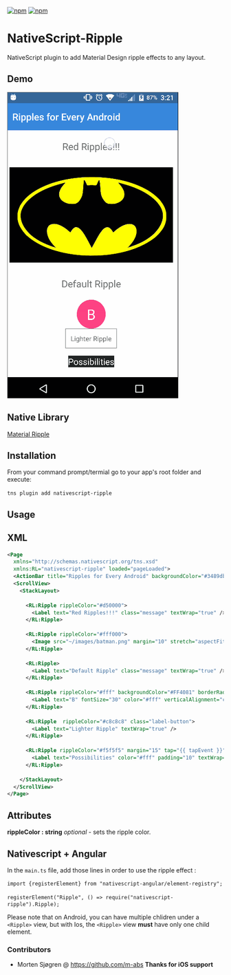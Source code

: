 [![npm](https://img.shields.io/npm/v/nativescript-ripple.svg)](https://www.npmjs.com/package/nativescript-ripple)
[![npm](https://img.shields.io/npm/dt/nativescript-ripple.svg?label=npm%20downloads)](https://www.npmjs.com/package/nativescript-ripple)

# NativeScript-Ripple
NativeScript plugin to add Material Design ripple effects to any layout.

## Demo

![Demo](./screens/demo.gif)

## Native Library
[Material Ripple](https://github.com/balysv/material-ripple)

## Installation
From your command prompt/termial go to your app's root folder and execute:

`tns plugin add nativescript-ripple`

## Usage

## XML
```XML
<Page 
  xmlns="http://schemas.nativescript.org/tns.xsd" 
  xmlns:RL="nativescript-ripple" loaded="pageLoaded">
  <ActionBar title="Ripples for Every Android" backgroundColor="#3489db" color="#fff" />
  <ScrollView>
    <StackLayout>

      <RL:Ripple rippleColor="#d50000">
        <Label text="Red Ripples!!!" class="message" textWrap="true" />
      </RL:Ripple>

      <RL:Ripple rippleColor="#fff000">
        <Image src="~/images/batman.png" margin="10" stretch="aspectFit" />
      </RL:Ripple>

      <RL:Ripple>
        <Label text="Default Ripple" class="message" textWrap="true" />
      </RL:Ripple>

      <RL:Ripple rippleColor="#fff" backgroundColor="#FF4081" borderRadius="30" height="60" width="60">
        <Label text="B" fontSize="30" color="#fff" verticalAlignment="center" horizontalAlignment="center" textWrap="true" />
      </RL:Ripple>

      <RL:Ripple  rippleColor="#c8c8c8" class="label-button">
        <Label text="Lighter Ripple" textWrap="true" />
      </RL:Ripple>

      <RL:Ripple rippleColor="#f5f5f5" margin="15" tap="{{ tapEvent }}" class="dark-button">
        <Label text="Possibilities" color="#fff" padding="10" textWrap="true" />
      </RL:Ripple>
 
    </StackLayout>
  </ScrollView>
</Page>
```

## Attributes
**rippleColor : string** *optional* - sets the ripple color.

## Nativescript + Angular
In the `main.ts` file, add those lines in order to use the ripple effect :

```
import {registerElement} from "nativescript-angular/element-registry";

registerElement("Ripple", () => require("nativescript-ripple").Ripple);
```

Please note that on Android, you can have multiple chlidren under a `<Ripple>` view, but with Ios, the `<Ripple>` view **must** have only one child element.


### Contributors
- Morten Sjøgren @ https://github.com/m-abs **Thanks for iOS support**
